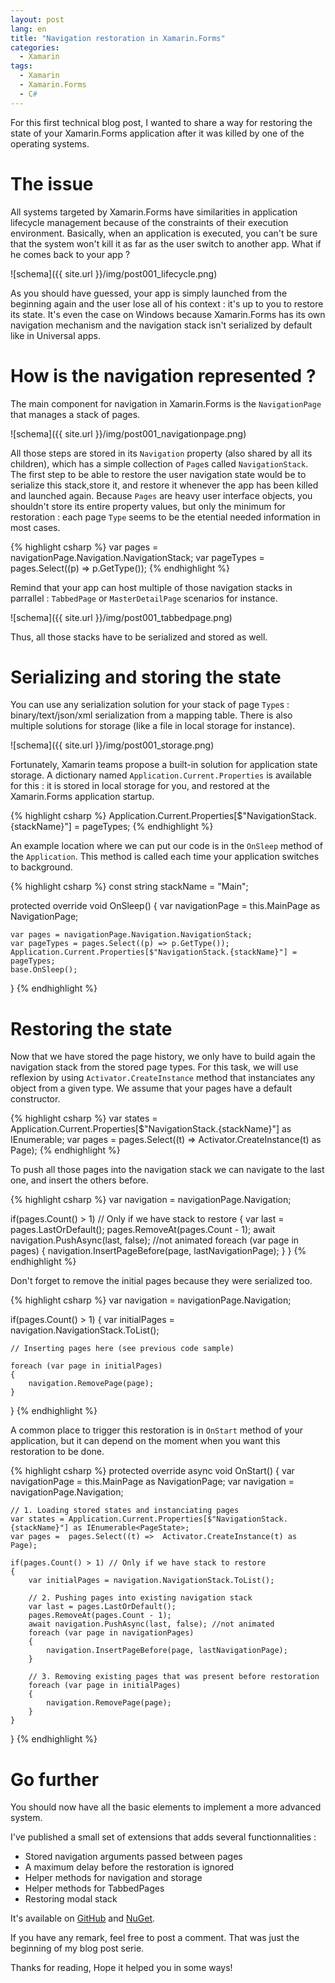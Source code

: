 ```yaml
---
layout: post
lang: en
title: "Navigation restoration in Xamarin.Forms"
categories:
  - Xamarin
tags:
  - Xamarin
  - Xamarin.Forms
  - C#
---
```


For this first technical blog post, I wanted to share a way for restoring the state of your Xamarin.Forms application after it was killed by one of the operating systems.

# The issue

All systems targeted by Xamarin.Forms have similarities in application lifecycle management because of the constraints of their execution environment. Basically, when an application is executed, you can't be sure that the system won't kill it as far as the user switch to another app. What if he comes back to your app ?

![schema]({{ site.url }}/img/post001_lifecycle.png)

As you should have guessed, your app is simply launched from the beginning again and the user lose all of his context : it's up to you to restore its state. It's even the case on Windows because Xamarin.Forms has its own navigation mechanism and the navigation stack isn't serialized by default like in Universal apps.

# How is the navigation represented ?

The main component for navigation in Xamarin.Forms is the `NavigationPage` that manages a stack of pages. 

![schema]({{ site.url }}/img/post001_navigationpage.png)

All those steps are stored in its `Navigation` property (also shared by all its children), which has a simple collection of `Page`s called `NavigationStack`. The first step to be able to restore the user navigation state would be to serialize this stack,store it, and restore it whenever the app has been killed and launched again. Because `Pages` are heavy user interface objects, you shouldn't store its entire property values, but only the minimum for restoration : each page `Type` seems to be the etential needed information in most cases.

{% highlight csharp %}
var pages = navigationPage.Navigation.NavigationStack;
var pageTypes = pages.Select((p) => p.GetType());
{% endhighlight %}

Remind that your app can host multiple of those navigation stacks in parrallel : `TabbedPage` or `MasterDetailPage` scenarios for instance.

![schema]({{ site.url }}/img/post001_tabbedpage.png)

Thus, all those stacks have to be serialized and stored as well.

# Serializing and storing the state

You can use any serialization solution for your stack of page `Type`s : binary/text/json/xml serialization from a mapping table. There is also multiple solutions for storage (like a file in local storage for instance).

![schema]({{ site.url }}/img/post001_storage.png)

Fortunately, Xamarin teams propose a built-in solution for application state storage. A dictionary named `Application.Current.Properties` is available for this : it is stored in local storage for you, and restored at the Xamarin.Forms application startup.

{% highlight csharp %}
Application.Current.Properties[$"NavigationStack.{stackName}"] = pageTypes;
{% endhighlight %}

An example location where we can put our code is in the `OnSleep` method of the `Application`. This method is called each time your application switches to background.

{% highlight csharp %}
const string stackName = "Main";

protected override void OnSleep()
{
    var navigationPage = this.MainPage as NavigationPage;
    
    var pages = navigationPage.Navigation.NavigationStack;
    var pageTypes = pages.Select((p) => p.GetType());
    Application.Current.Properties[$"NavigationStack.{stackName}"] = pageTypes;
    base.OnSleep();
}
{% endhighlight %}

# Restoring the state

Now that we have stored the page history, we only have to build again the navigation stack from the stored page types. For this task, we will use reflexion by using `Activator.CreateInstance` method that instanciates any object from a given type. We assume that your pages have a default constructor.

{% highlight csharp %}
var states = Application.Current.Properties[$"NavigationStack.{stackName}"] as IEnumerable<PageState>;
var pages =  pages.Select((t) =>  Activator.CreateInstance(t) as Page);
{% endhighlight %}

To push all those pages into the navigation stack we can navigate to the last one, and insert the others before.

{% highlight csharp %}
var navigation = navigationPage.Navigation;

if(pages.Count() > 1) // Only if we have stack to restore
{
    var last = pages.LastOrDefault();
    pages.RemoveAt(pages.Count - 1);
    await navigation.PushAsync(last, false); //not animated
    foreach (var page in pages)
    {
        navigation.InsertPageBefore(page, lastNavigationPage);
    }
}
{% endhighlight %}

Don't forget to remove the initial pages because they were serialized too.

{% highlight csharp %}
var navigation = navigationPage.Navigation;

if(pages.Count() > 1)
{
    var initialPages = navigation.NavigationStack.ToList();

    // Inserting pages here (see previous code sample)
    
    foreach (var page in initialPages)
    {
        navigation.RemovePage(page);
    }
}
{% endhighlight %}

A common place to trigger this restoration is in `OnStart` method of your application, but it can depend on the moment when you want this restoration to be done.

{% highlight csharp %}
protected override async void OnStart()
{
    var navigationPage = this.MainPage as NavigationPage;
    var navigation = navigationPage.Navigation;

    // 1. Loading stored states and instanciating pages
    var states = Application.Current.Properties[$"NavigationStack.{stackName}"] as IEnumerable<PageState>;
    var pages =  pages.Select((t) =>  Activator.CreateInstance(t) as Page);

    if(pages.Count() > 1) // Only if we have stack to restore
    {
        var initialPages = navigation.NavigationStack.ToList();
    
        // 2. Pushing pages into existing navigation stack
        var last = pages.LastOrDefault();
        pages.RemoveAt(pages.Count - 1);
        await navigation.PushAsync(last, false); //not animated
        foreach (var page in navigationPages)
        {
            navigation.InsertPageBefore(page, lastNavigationPage);
        }
    
        // 3. Removing existing pages that was present before restoration
        foreach (var page in initialPages)
        {
            navigation.RemovePage(page);
        }
    }
}
{% endhighlight %}

# Go further

You should now have all the basic elements to implement a more advanced system. 

I've published a small set of extensions that adds several functionnalities :

* Stored navigation arguments passed between pages
* A maximum delay before the restoration is ignored
* Helper methods for navigation and storage
* Helper methods for TabbedPages
* Restoring modal stack

It's available on [GitHub](https://github.com/aloisdeniel/Xam.Forms.NavigationExtensions) and [NuGet](https://www.nuget.org/packages/Xam.Forms.NavigationExtensions/).

If you have any remark, feel free to post a comment. That was just the beginning of my blog post serie.

Thanks for reading, Hope it helped you in some ways!
